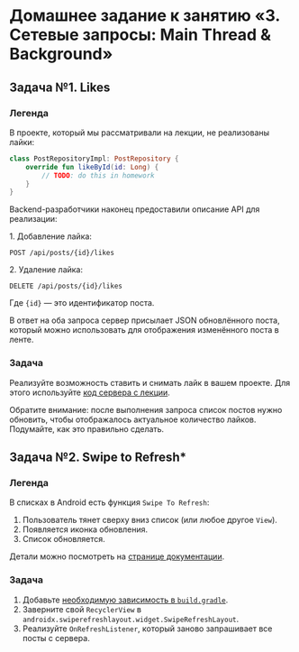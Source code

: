 # Домашнее задание к занятию «3. Сетевые запросы: Main Thread & Background»

## Задача №1. Likes

### Легенда

В проекте, который мы рассматривали на лекции, не реализованы лайки:

```kotlin
class PostRepositoryImpl: PostRepository {
    override fun likeById(id: Long) {
        // TODO: do this in homework
    }
}
```

Backend-разработчики наконец предоставили описание API для реализации:

1\. Добавление лайка:
```text
POST /api/posts/{id}/likes
```

2\. Удаление лайка:
```text
DELETE /api/posts/{id}/likes
```

Где `{id}` — это идентификатор поста.

В ответ на оба запроса сервер присылает JSON обновлённого поста, который можно использовать для отображения изменённого поста в ленте.

### Задача

Реализуйте возможность ставить и снимать лайк в вашем проекте. Для этого используйте [код сервера с лекции](https://github.com/netology-code/andin-code/tree/master/02_threads/server).

Обратите внимание: после выполнения запроса список постов нужно обновить, чтобы отображалось актуальное количество лайков. Подумайте, как это правильно сделать.

## Задача №2. Swipe to Refresh*

### Легенда

В списках в Android есть функция `Swipe To Refresh`:
1. Пользователь тянет сверху вниз список (или любое другое `View`).
1. Появляется иконка обновления.
1. Список обновляется.

Детали можно посмотреть на [странице документации](https://developer.android.com/training/swipe).

### Задача

1. Добавьте [необходимую зависимость в `build.gradle`](https://developer.android.com/jetpack/androidx/releases/swiperefreshlayout).
1. Заверните свой `RecyclerView` в `androidx.swiperefreshlayout.widget.SwipeRefreshLayout`.
1. Реализуйте `OnRefreshListener`, который заново запрашивает все посты с сервера.
